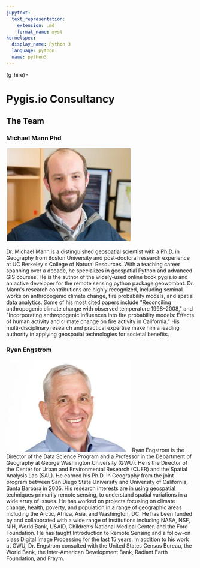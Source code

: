 ```yaml
---
jupytext:
  text_representation:
    extension: .md
    format_name: myst
kernelspec:
  display_name: Python 3
  language: python
  name: python3
---
```


(g_hire)=

# Pygis.io Consultancy

## The Team

### Michael Mann Phd

![Michael Mann headshot](pygis/_static/g_hire/mann_headshot.png)

Dr. Michael Mann is a distinguished geospatial scientist with a Ph.D. in Geography from Boston University and post-doctoral research experience at UC Berkeley's College of Natural Resources. With a teaching career spanning over a decade, he specializes in geospatial Python and advanced GIS courses. He is the author of the widely-used online book pygis.io and an active developer for the remote sensing python package geowombat. Dr. Mann's research contributions are highly recognized, including seminal works on anthropogenic climate change, fire probability models, and spatial data analytics. Some of his most cited papers include "Reconciling anthropogenic climate change with observed temperature 1998–2008," and "Incorporating anthropogenic influences into fire probability models: Effects of human activity and climate change on fire activity in California." His multi-disciplinary research and practical expertise make him a leading authority in applying geospatial technologies for societal benefits.

### Ryan Engstrom

![Ryan Engstrom headshot](pygis/_static/g_hire/engstrom_headshot.png)
Ryan Engstrom is the Director of the Data Science Program and a Professor in the Department of Geography at George Washington University (GWU). He is the Director of the Center for Urban and Environmental Research (CUER) and the Spatial Analysis Lab (SAL). He earned his Ph.D. in Geography from the joint program between San Diego State University and University of California, Santa Barbara in 2005. His research interests are in using geospatial techniques primarily remote sensing, to understand spatial variations in a wide array of issues. He has worked on projects focusing on climate change, health, poverty, and population in a range of geographic areas including the Arctic, Africa, Asia, and Washington, DC. He has been funded by and collaborated with a wide range of institutions including NASA, NSF, NIH, World Bank, USAID, Children’s National Medical Center, and the Ford Foundation. He has taught Introduction to Remote Sensing and a follow-on class Digital Image Processing for the last 15 years. In addition to his work at GWU, Dr. Engstrom consulted with the United States Census Bureau, the World Bank, the Inter-American Development Bank, Radiant.Earth Foundation, and Fraym.
